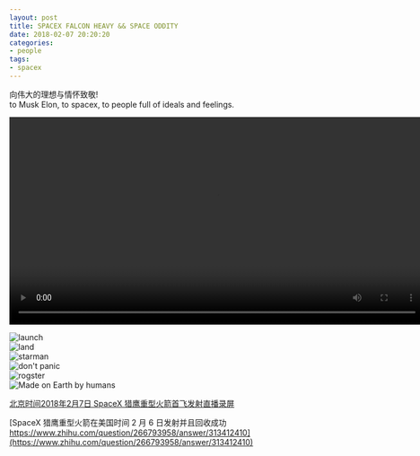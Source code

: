```yaml
---
layout: post
title: SPACEX FALCON HEAVY && SPACE ODDITY
date: 2018-02-07 20:20:20
categories:
- people
tags:
- spacex
---
```


向伟大的理想与情怀致敬!  
to Musk Elon, to spacex, to people full of ideals and feelings.

<video width = "740" controls="" autoplay="" name="media"><source src="https://f.us.sinaimg.cn/000QxLt7lx07hZDako1a01040202e5ku0k020.mp4?label=mp4_720p&template=28&Expires=1518069803&ssig=5y5KgTtCB%2F&KID=unistore,video" type="audio/mpeg"></video>

![launch](https://static.businessinsider.com/image/5a7a19f6136ec53f008b48bf-/launch.gif)  
![land](https://static.businessinsider.com/image/5a7a19f4f450ff1e008b489e-/booster%20land.gif)  
![starman](https://static.businessinsider.com/image/5a7a19f2e559f01d008b48d4-/starman.gif)  
![don't panic](http://wx3.sinaimg.cn/mw690/005vTPPRly1fo7lqvih58j30nq0da40s.jpg)  
![rogster](http://wx1.sinaimg.cn/mw690/005vTPPRly1fo7lr5amxcj30sg0hswhe.jpg)  
![Made on Earth by humans](http://wx2.sinaimg.cn/mw690/005vTPPRly1fo7nym9i26j30r00r0mz6.jpg)  

[北京时间2018年2月7日 SpaceX 猎鹰重型火箭首飞发射直播录屏](https://www.bilibili.com/video/av19246790/?zw)  

[SpaceX 猎鹰重型火箭在美国时间 2 月 6 日发射并且回收成功 https://www.zhihu.com/question/266793958/answer/313412410](https://www.zhihu.com/question/266793958/answer/313412410)  

